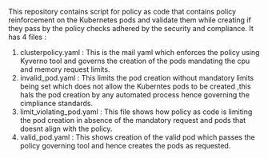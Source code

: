 This repository contains script for policy as code that contains policy reinforcement on the Kubernetes pods and validate them while creating if they pass by the policy checks adhered by the security and compliance.
It has 4 files :
1. clusterpolicy.yaml : This is the mail yaml which enforces the policy using Kyverno tool and governs the creation of the pods mandating the cpu and memory request limits.
2. invalid_pod.yaml : This limits the pod creation without mandatory limits being set which does not allow the Kuberntes pods to be created ,this hals the pod creation by any automated process hence governing the cimpliance standards.
3. limit_violating_pod.yaml : This file shows how policy as code is limiting the pod creation in absence of the mandatory request and pods that doesnt align with the policy.
4. valid_pod.yaml : This shows creation of the valid pod which passes the policy governing tool and hence creates the pods as requested.
